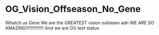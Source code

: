 # OG_Vision_Offseason_No_Gene
Whatch us Gene
We are the GREATEST vision subteam adn WE ARE SO AMAZING!!!!!!!!!!!!!!
And we are OG
test status